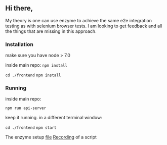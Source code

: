 
## Hi there,

My theory is one can use enzyme to achieve the same e2e integration testing as with selenium browser tests.
I am looking to get feedback and all the things that are missing in this approach.

### Installation
make sure you have node > 7.0

inside main repo:
  ```npm install```

  ```cd ./frontend```
  ```npm install```


### Running
inside main repo:

```npm run api-server```

keep it running. in a different terminal window:

 ```cd ./frontend```
 ```npm start```


The enzyme setup [file](https://github.com/DianaSuvorova/Demo-project/blob/master/frontend/src/index.js)
[Recording](http://recordit.co/0FlWPih8wR) of a script 
